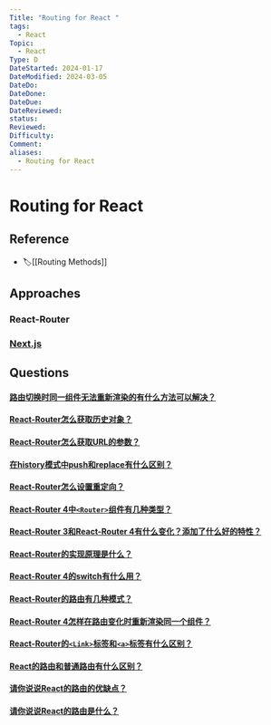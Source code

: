 ```yaml
---
Title: "Routing for React "
tags:
  - React
Topic:
  - React
Type: D
DateStarted: 2024-01-17
DateModified: 2024-03-05
DateDo: 
DateDone: 
DateDue: 
DateReviewed: 
status: 
Reviewed: 
Difficulty: 
Comment: 
aliases:
  - Routing for React
---
```


# Routing for React 
## Reference
- 🏷️[[Routing Methods]]

## Approaches
### React-Router
### [Next.js](Next.js)

## Questions
#### [路由切换时同一组件无法重新渲染的有什么方法可以解决？](https://github.com/haizlin/fe-interview/issues/833)
#### [React-Router怎么获取历史对象？](https://github.com/haizlin/fe-interview/issues/922)
#### [React-Router怎么获取URL的参数？](https://github.com/haizlin/fe-interview/issues/921)
#### [在history模式中push和replace有什么区别？](https://github.com/haizlin/fe-interview/issues/778)
#### [React-Router怎么设置重定向？](https://github.com/haizlin/fe-interview/issues/777)
#### [React-Router 4中`<Router>`组件有几种类型？](https://github.com/haizlin/fe-interview/issues/776)
#### [React-Router 3和React-Router 4有什么变化？添加了什么好的特性？](https://github.com/haizlin/fe-interview/issues/775)
#### [React-Router的实现原理是什么？](https://github.com/haizlin/fe-interview/issues/774)
#### [React-Router 4的switch有什么用？](https://github.com/haizlin/fe-interview/issues/773)
#### [React-Router的路由有几种模式？](https://github.com/haizlin/fe-interview/issues/772)
#### [React-Router 4怎样在路由变化时重新渲染同一个组件？](https://github.com/haizlin/fe-interview/issues/771)
#### [React-Router的`<Link>`标签和`<a>`标签有什么区别？](https://github.com/haizlin/fe-interview/issues/770)
#### [React的路由和普通路由有什么区别？](https://github.com/haizlin/fe-interview/issues/728)
#### [请你说说React的路由的优缺点？](https://github.com/haizlin/fe-interview/issues/727)
#### [请你说说React的路由是什么？](https://github.com/haizlin/fe-interview/issues/726)










